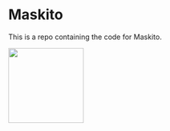 # Maskito

This is a repo containing the code for Maskito.

<img src="screenshots/001.gif?raw=true" width="150px" />
